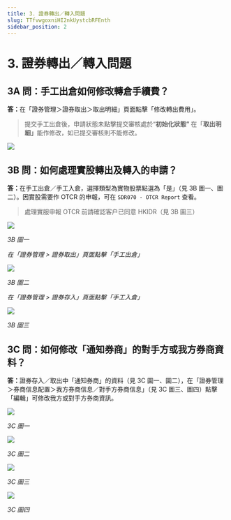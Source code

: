 ```yaml
---
title: 3. 證券轉出／轉入問題
slug: TTfvwgoxniHI2nkUystcbRFEnth
sidebar_position: 2
---
```



# 3. 證券轉出／轉入問題

## 3A 問：手工出倉如何修改轉倉手續費？

<b>答：</b>在「證券管理＞證券取出＞取出明細」頁面點擊「修改轉出費用」。

> 提交手工出倉後，申請狀態未點擊提交審核處於“<b>初始化狀態” </b>在「<b>取出明細」</b>能作修改，如已提交審核則不能修改。

<img src="/assets/YyrfbV0Rlo4or5xG1HgclQmanne.png" src-width="2496" src-height="574" align="center"/>

## 3B 問：如何處理實股轉出及轉入的申請？

<b>答：</b>在手工出倉／手工入倉，選擇類型為實物股票點選為「是」（見 3B 圖一、圖二）。因實股需要作 OTCR 的申報，可在 `SDR070 - OTCR Report` 查看。

> 處理實服申報 OTCR 前請確認客户已同意 HKIDR（見 3B 圖三）

<img src="/assets/PDj8br9XVoOn3Fx1aECcRf90nyb.png" src-width="2490" src-height="1432" align="center"/>

<em>3B 圖一</em>

<em>在「證券管理 &gt; 證券取出」頁面點擊「手工出倉」</em>

<img src="/assets/SNw3b90UloaVJBxUiGWcfnFsnzl.png" src-width="2498" src-height="1432" align="center"/>

<em>3B 圖二</em>

<em>在「證券管理 &gt; 證券存入」頁面點擊「手工入倉」</em>

<img src="/assets/LYdCbsegXowknTxJaGfcPB0VnLb.png" src-width="2478" src-height="1428" align="center"/>

<em>3B 圖三</em>

## 3C 問：如何修改「通知券商」的對手方或我方券商資料？

<b>答：</b>證券存入／取出中「通知券商」的資料（見 3C 圖一、圖二），在「證券管理＞券商信息配置＞我方券商信息／對手方券商信息」（見 3C 圖三、圖四）點擊「編輯」可修改我方或對手方券商資訊。

<img src="/assets/ITDfbAk2GobFfHxwltJcqRj3noc.png" src-width="2684" src-height="662" align="center"/>

<em>3C 圖一</em>

<img src="/assets/Gejwb5WJEoG3dKxclpEcJU6QnDd.png" src-width="2346" src-height="1328" align="center"/>

<em>3C 圖二</em>

<img src="/assets/UhETbBnp2og83vxzJizckBihnPf.png" src-width="2682" src-height="1338" align="center"/>

<em>3C 圖三</em>

<img src="/assets/Spn8bCHa7oSJtOxCInMc9BZbnDu.png" src-width="2156" src-height="1626" align="center"/>

<em>3C 圖四</em>

